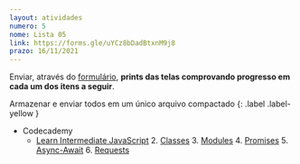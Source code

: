 ```yaml
---
layout: atividades
numero: 5
nome: Lista 05
link: https://forms.gle/uYCz8bDadBtxnM9j8
prazo: 16/11/2021
---
```


Enviar, através do <a href="{{ page.link }}" target="_blank">formulário</a>, **prints das telas comprovando progresso em cada um dos itens a seguir**. 

Armazenar e enviar todos em um único arquivo compactado
{: .label .label-yellow }

- Codecademy
  - <a href="https://www.codecademy.com/learn/learn-intermediate-javascript" target="_blank">Learn Intermediate JavaScript</a>
    2. <a href="https://www.codecademy.com/courses/learn-intermediate-javascript/lessons/classes/resume" target="_blank">Classes</a>
    3. <a href="https://www.codecademy.com/courses/learn-intermediate-javascript/articles/implementing-modules-in-node" target="_blank">Modules</a>
    4. <a href="https://www.codecademy.com/courses/learn-intermediate-javascript/lessons/promises/resume" target="_blank">Promises</a>
    5. <a href="https://www.codecademy.com/courses/learn-intermediate-javascript/lessons/async-await/resume" target="_blank">Async-Await</a>
    6. <a href="https://www.codecademy.com/courses/learn-intermediate-javascript/lessons/requests-i/resume" target="_blank">Requests</a>
